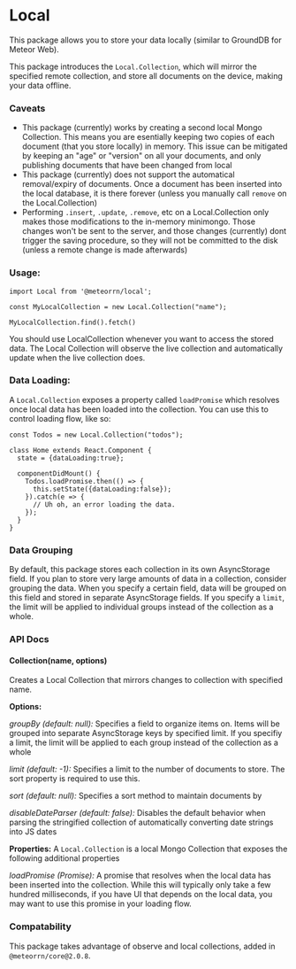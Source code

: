 # Local

This package allows you to store your data locally (similar to GroundDB for Meteor Web). 

This package introduces the `Local.Collection`, which will mirror the specified remote collection, and store all documents on the device, making your data offline.

### Caveats
- This package (currently) works by creating a second local Mongo Collection. This means you are esentially keeping two copies of each document (that you store locally) in memory. This issue can be mitigated by keeping an "age" or "version" on all your documents, and only publishing documents that have been changed from local
- This package (currently) does not support the automatical removal/expiry of documents. Once a document has been inserted into the local database, it is there forever (unless you manually call `remove` on the Local.Collection)
- Performing `.insert`, `.update`, `.remove`, etc on a Local.Collection only makes those modifications to the in-memory minimongo. Those changes won't be sent to the server, and those changes (currently) dont trigger the saving procedure, so they will not be committed to the disk (unless a remote change is made afterwards)

### Usage:

````
import Local from '@meteorrn/local';

const MyLocalCollection = new Local.Collection("name");

MyLocalCollection.find().fetch()
````

You should use LocalCollection whenever you want to access the stored data. The Local Collection will observe the live collection and automatically update when the live collection does.

### Data Loading:
A `Local.Collection` exposes a property called `loadPromise` which resolves once local data has been loaded into the collection. You can use this to control loading flow, like so:

````
const Todos = new Local.Collection("todos");

class Home extends React.Component {
  state = {dataLoading:true};
  
  componentDidMount() {
    Todos.loadPromise.then(() => {
      this.setState({dataLoading:false});
    }).catch(e => {
      // Uh oh, an error loading the data.
    });
  }
}
````

### Data Grouping
By default, this package stores each collection in its own AsyncStorage field. If you plan to store very large amounts of data in a collection, consider grouping the data. When you specify a certain field, data will be grouped on this field and stored in separate AsyncStorage fields. If you specify a `limit`, the limit will be applied to individual groups instead of the collection as a whole.

### API Docs

#### Collection(name, options)
Creates a Local Collection that mirrors changes to collection with specified name. 

**Options:**

*groupBy (default: null):* Specifies a field to organize items on. Items will be grouped into separate AsyncStorage keys by specified limit. If you specifiy a limit, the limit will be applied to each group instead of the collection as a whole

*limit (default: -1):* Specifies a limit to the number of documents to store. The sort property is required to use this.

*sort (default: null):* Specifies a sort method to maintain documents by

*disableDateParser (default: false):* Disables the default behavior when parsing the stringified collection of automatically converting date strings into JS dates

**Properties:**
A `Local.Collection` is a local Mongo Collection that exposes the following additional properties

*loadPromise (Promise):* A promise that resolves when the local data has been inserted into the collection. While this will typically only take a few hundred milliseconds, if you have UI that depends on the local data, you may want to use this promise in your loading flow.

### Compatability
This package takes advantage of observe and local collections, added in `@meteorrn/core@2.0.8`.
